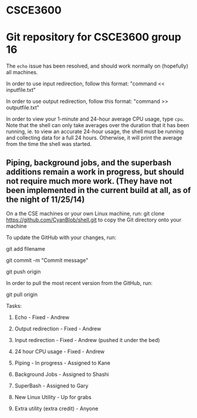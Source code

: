 CSCE3600
========

Git repository for CSCE3600 group 16
========
The `echo` issue has been resolved, and should work normally on (hopefully) all machines.

In order to use input redirection, follow this format: "command << inputfile.txt"

In order to use output redirection, follow this format: "command >> outputfile.txt"

In order to view your 1-minute and 24-hour average CPU usage, type `cpu`. Note that the shell can only take averages over the duration that it has been running, ie. to view an accurate 24-hour usage, the shell must be running and collecting data for a full 24 hours. Otherwise, it will print the average from the time the shell was started.

Piping, background jobs, and the superbash additions remain a work in progress, but should not require much more work. (They have not been implemented in the current build at all, as of the night of 11/25/14)
------

On a the CSE machines or your own Linux machine, run: git clone https://github.com/CyanBlob/shell.git to copy the Git directory onto your machine

To update the GitHub with your changes, run:


git add filename

git commit -m "Commit message"

git push origin


In order to pull the most recent version from the GitHub, run:

git pull origin


Tasks:

1) Echo - Fixed - Andrew

2) Output redirection - Fixed - Andrew

3) Input redirection - Fixed - Andrew (pushed it under the bed)

4) 24 hour CPU usage - Fixed - Andrew



5) Piping - In progress - Assigned to Kane

6) Background Jobs - Assigned to Shashi

7) SuperBash - Assigned to Gary




8) New Linux Utility - Up for grabs


9) Extra utility (extra credit) - Anyone
